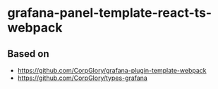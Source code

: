 # grafana-panel-template-react-ts-webpack

## Based on
* https://github.com/CorpGlory/grafana-plugin-template-webpack
* https://github.com/CorpGlory/types-grafana
